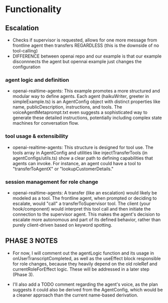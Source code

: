 # Functionality
## Escalation
* Checks if supervisor is requested, allows for one more message from frontline agent then 
transfers REGARDLESS (this is the downside of no tool-calling)
* DIFFERENCE between openai repo and our example is that our example disconnnects the agent but opennai example just changes the configuration


### agent logic and definition
* openai-realtime-agents: This example promotes a more structured and modular way to define agents. Each agent (haikuWriter, greeter in simpleExample.ts) is an AgentConfig object with distinct properties like name, publicDescription, instructions, and tools. The voiceAgentMetaprompt.txt even suggests a sophisticated way to generate these detailed instructions, potentially including complex state machines for conversation flow.


### tool usage & extensibility
* openai-realtime-agents: This structure is designed for tool use. The tools array in AgentConfig and utilities like injectTransferTools (in agentConfigs/utils.ts) show a clear path to defining capabilities that agents can invoke. For instance, an agent could have a tool to "transferToAgentX" or "lookupCustomerDetails."

### session management for role change
* openai-realtime-agents: A transfer (like an escalation) would likely be modeled as a tool. The frontline agent, when prompted or deciding to escalate, would "call" a transferToSupervisor tool. The client (your hook/component) would interpret this tool call and then initiate the connection to the supervisor agent. This makes the agent's decision to escalate more autonomous and part of its defined behavior, rather than purely client-driven based on keyword spotting.




## PHASE 3 NOTES
* For now, I will comment out the agentLogic function and its usage in onUserTranscriptCompleted, as well as the useEffect block responsible for role changes, because they heavily depend on the old roleRef and currentRoleForEffect logic. These will be addressed in a later step (Phase 3).

* I'll also add a TODO comment regarding the agent's voice, as the plan suggests it could also be derived from the AgentConfig, which would be a cleaner approach than the current name-based derivation.